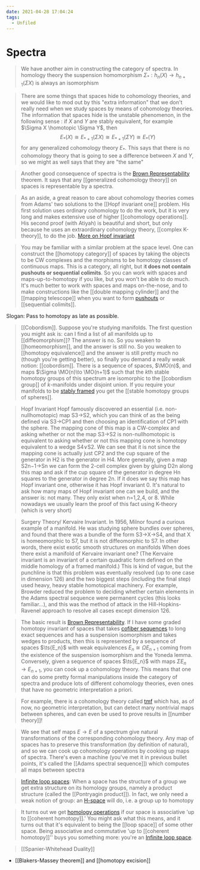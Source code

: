```yaml
---
date: 2021-04-28 17:04:24
tags: 
  - Unfiled
---
```


# Spectra

> We have another aim in constructing the category of spectra. In homology theory the suspension homomorphism $\Sigma_*: h_n(X)\to h_{n+1}(\Sigma X)$ is always an isomorphism

> There are some things that spaces hide to cohomology theories, and we would like to mod out by this "extra information" that we don't really need when we study spaces by means of cohomology theories. The information that spaces hide is the unstable phenomenon, in the following sense : if $X$ and $Y$ are stably equivalent, for example $\Sigma X \homotopic \Sigma Y$, then 
$$
E_*(X)\cong E_{*+1}(\Sigma X) \cong E_{*+1}(\Sigma Y)\cong E_*(Y)
$$ 
> for any generalized cohomology theory $E_*$. This says that there is no cohomology theory that is going to see a difference between $X$ and $Y$, so we might as well says that they are "the same"

> Another good consequence of spectra is the [Brown Representability](Brown%20Representability) theorem. It says that any [[generalized cohomology theory]] on spaces is representable by a spectra. 

> As an aside, a great reason to care about cohomology theories comes from Adams' two solutions to the [[Hopf invariant one]] problem. His first solution uses ordinary cohomology to do the work, but it is very long and makes extensive use of higher [[cohomology operations]]. His second proof (with Atiyah) is beautiful and short, but only because he uses an extraordinary cohomology theory, [[complex K-theory]], to do the job. [More on Hopf invariant](http://people.virginia.edu/~mah7cd/Foundations/Adams,%20Atiyah%20-%20K-theory%20and%20the%20Hopf%20Invariant.pdf)

> You may be familiar with a similar problem at the space level. One can construct the [[homotopy category]] of spaces by taking the objects to be CW complexes and the morphisms to be homotopy classes of continuous maps. This is a category, all right, but i**t does not contain pushouts or sequential colimits**. So you can work with spaces and maps-up-to-homotopy if you like, but you won't be able to do much. It's much better to work with spaces and maps on-the-nose, and to make constructions like the [[double mapping cylinder]] and the [[mapping telescope]] when you want to form [pushouts](Pushout) or [[sequential colimits]]. 

Slogan: Pass to homotopy as late as possible.

> [[Cobordism]]. Suppose you're studying manifolds. The first question you might ask is: can I find a list of all manifolds up to [[diffeomorphism]]? The answer is no. So you weaken to [[homeomorphism]], and the answer is still no. So you weaken to [[homotopy equivalence]] and the answer is still pretty much no (though you're getting better), so finally you demand a really weak notion: [[cobordism]].
> There is a sequence of spaces, $\MO(n)$, and maps $\Sigma \MO(n)\to \MO(n+1)$ such that the $k$th stable homotopy groups of this spectrum are isomorphic to the [[cobordism group]] of $k$-manifolds under disjoint union.  If you require your manifolds to be [stably framed](../../stable%20framing.md) you get the [[stable homotopy groups of spheres]].

> Hopf Invariant Hopf famously discovered an essential (i.e. non-nullhomotopic) map S3→S2, which you can think of as the being defined via S3→CP1 and then choosing an identification of CP1 with the sphere. The mapping cone of this map is a CW-complex and asking whether or not the map S3→S2 is non-nullhomotopic is equivalent to asking whether or not this mapping cone is homotopy equivalent to a wedge S4∨S2. We can see that it is not since the mapping cone is actually just CP2 and the cup square of the generator in H2 is the generator in H4. More generally, given a map S2n−1→Sn we can form the 2-cell complex given by gluing D2n along this map and ask if the cup square of the generator in degree Hn squares to the generator in degree 2n. If it does we say this map has Hopf invariant one, otherwise it has Hopf invariant 0. It's natural to ask how many maps of Hopf invariant one can we build, and the answer is: not many. They only exist when n=1,2,4, or 8. While nowadays we usually learn the proof of this fact using K-theory (which is very short)

> Surgery Theory/ Kervaire Invariant. In 1956, Milnor found a curious example of a manifold. He was studying sphere bundles over spheres, and found that there was a bundle of the form S3→X→S4, and that X is homeomorphic to S7, but it is not diffeomorphic to S7. In other words, there exist exotic smooth structures on manifolds
> When does there exist a manifold of Kervaire invariant one? (The Kervaire invariant is an invariant of a certain quadratic form defined on the middle homology of a framed manifold.) This is kind of vague, but the punchline is that this problem was eventually resolved (up to one case in dimension 126) and the two biggest steps (including the final step) used heavy, heavy stable homotopical machinery. For example, Browder reduced the problem to deciding whether certain elements in the Adams spectral sequence were permanent cycles (this looks familiar...), and this was the method of attack in the Hill-Hopkins-Ravenel approach to resolve all cases except dimension 126.

> The basic result is [Brown Representability](Brown%20Representability). If I have some graded homotopy invariant of spaces that takes [cofiber sequences](../../cofiber%20sequence.md) to long exact sequences and has a suspension isomorphism and takes wedges to products, then this is represented by a sequence of spaces $\ts{E_n}$ with weak equivalences $E_n \cong \Omega E_{n+1}$ coming from the existence of the suspension isomorphism and the Yoneda lemma. Conversely, given a sequence of spaces $\ts{E_n}$ with maps $\Sigma E_n\to E_{n+1}$, you can cook up a cohomology theory. This means that one can do some pretty formal manipulations inside the category of spectra and produce lots of different cohomology theories, even ones that have no geometric interpretation a priori.

> For example, there is a cohomology theory called [tmf](../../Topological%20modular%20forms.md) which has, as of now, no geometric interpretation, but can detect many nontrivial maps between spheres, and can even be used to prove results in [[number theory]]!

> We see that self maps $E\to E$ of a spectrum give natural transformations of the corresponding cohomology theory. Any map of spaces has to preserve this transformation (by definition of natural), and so we can cook up cohomology operations by cooking up maps of spectra. There's even a machine (you've met it in previous bullet points, it's called the [[Adams spectral sequence]]) which computes all maps between spectra

> [Infinite loop spaces](Infinite%20loop%20space): When a space has the structure of a group we get extra structure on its homology groups, namely a product structure (called the [[Pontryagin product]]). In fact, we only need a weak notion of group: an [H-space](H-space) will do, i.e. a group up to homotopy

> It turns out we get [homology operations](Cohomology%20operations) if our space is associative 'up to [[coherent homotopy]].' You might ask what this means, and it turns out that it's equivalent to being the [[loop space]] of some other space. Being associative and commutative 'up to [[coherent homotopy]]'' buys you something more: you're an [Infinite loop space](Infinite%20loop%20space).

> [[Spanier-Whitehead Duality]] 
- [[Blakers-Massey theorem]] and [[homotopy excision]]
